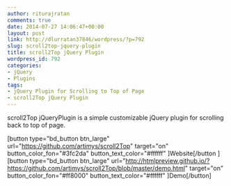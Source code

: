 ```yaml
---
author: riturajratan
comments: true
date: 2014-07-27 14:06:47+00:00
layout: post
link: http://dlurratan37846/wordpress/?p=792
slug: scroll2top-jquery-plugin
title: scroll2Top jQuery Plugin
wordpress_id: 792
categories:
- jQuery
- Plugins
tags:
- jQuery Plugin for Scrolling to Top of Page
- scroll2Top jQuery Plugin
---
```


scroll2Top jQueryPlugin is a simple customizable jQuery plugin for scrolling back to top of page.

[button type="bd_button btn_large" url="https://github.com/artimys/scroll2Top" target="on" button_color_fon="#3fc2da" button_text_color="#ffffff" ]Website[/button ]  [button type="bd_button btn_large" url="http://htmlpreview.github.io/?https://github.com/artimys/scroll2Top/blob/master/demo.html" target="on" button_color_fon="#ff8000" button_text_color="#ffffff" ]Demo[/button]
